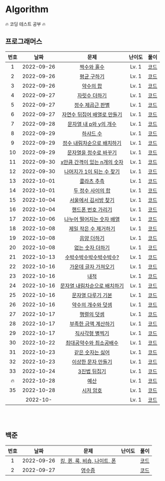 <h1>Algorithm</h1>

🔥 코딩 테스트 공부 🔥

<h2>프로그래머스</h2>

| 번호 |    날짜    |                                              문제                                               | 난이도 |                풀이                |
| :--: | :--------: | :---------------------------------------------------------------------------------------------: | :----: | :--------------------------------: |
|  1   | 2022-09-26 |         [짝수와 홀수](https://school.programmers.co.kr/learn/courses/30/lessons/12937)          | Lv. 1  | [코드](/Programmers/Lv.%201/01.js) |
|  2   | 2022-09-26 |         [평균 구하기](https://school.programmers.co.kr/learn/courses/30/lessons/12937)          | Lv. 1  | [코드](/Programmers/Lv.%201/02.js) |
|  3   | 2022-09-26 |          [약수의 합](https://school.programmers.co.kr/learn/courses/30/lessons/12928)           | Lv. 1  | [코드](/Programmers/Lv.%201/03.js) |
|  4   | 2022-09-27 |        [자릿수 더하기](https://school.programmers.co.kr/learn/courses/30/lessons/12931)         | Lv. 1  | [코드](/Programmers/Lv.%201/04.js) |
|  5   | 2022-09-27 |       [정수 제곱근 판별](https://school.programmers.co.kr/learn/courses/30/lessons/12934)       | Lv. 1  | [코드](/Programmers/Lv.%201/05.js) |
|  6   | 2022-09-27 | [자연수 뒤집어 배열로 만들기](https://school.programmers.co.kr/learn/courses/30/lessons/12932)  | Lv. 1  | [코드](/Programmers/Lv.%201/06.js) |
|  7   | 2022-09-28 |    [문자열 내 p와 y의 개수](https://school.programmers.co.kr/learn/courses/30/lessons/12916)    | Lv. 1  | [코드](/Programmers/Lv.%201/07.js) |
|  8   | 2022-09-29 |          [하샤드 수](https://school.programmers.co.kr/learn/courses/30/lessons/12947)           | Lv. 1  | [코드](/Programmers/Lv.%201/08.js) |
|  9   | 2022-09-29 |  [정수 내림차순으로 배치하기](https://school.programmers.co.kr/learn/courses/30/lessons/12933)  | Lv. 1  | [코드](/Programmers/Lv.%201/09.js) |
|  10  | 2022-09-29 |    [문자열을 정수로 바꾸기](https://school.programmers.co.kr/learn/courses/30/lessons/12925)    | Lv. 1  | [코드](/Programmers/Lv.%201/10.js) |
|  11  | 2022-09-30 | [x만큼 간격이 있는 n개의 숫자](https://school.programmers.co.kr/learn/courses/30/lessons/12954) | Lv. 1  | [코드](/Programmers/Lv.%201/11.js) |
|  12  | 2022-09-30 |  [나머지가 1이 되는 수 찾기](https://school.programmers.co.kr/learn/courses/30/lessons/87389)   | Lv. 1  | [코드](/Programmers/Lv.%201/12.js) |
|  13  | 2022-10-01 |         [콜라츠 추측](https://school.programmers.co.kr/learn/courses/30/lessons/12943)          | Lv. 1  | [코드](/Programmers/Lv.%201/13.js) |
|  14  | 2022-10-01 |      [두 정수 사이의 합](https://school.programmers.co.kr/learn/courses/30/lessons/12912)       | Lv. 1  | [코드](/Programmers/Lv.%201/14.js) |
|  15  | 2022-10-04 |     [서울에서 김서방 찾기](https://school.programmers.co.kr/learn/courses/30/lessons/12919)     | Lv. 1  | [코드](/Programmers/Lv.%201/15.js) |
|  16  | 2022-10-04 |      [핸드폰 번호 가리기](https://school.programmers.co.kr/learn/courses/30/lessons/12948)      | Lv. 1  | [코드](/Programmers/Lv.%201/16.js) |
|  17  | 2022-10-06 |  [나누어 떨어지는 숫자 배열](https://school.programmers.co.kr/learn/courses/30/lessons/12910)   | Lv. 1  | [코드](/Programmers/Lv.%201/17.js) |
|  18  | 2022-10-08 |    [제일 작은 수 제거하기](https://school.programmers.co.kr/learn/courses/30/lessons/12935)     | Lv. 1  | [코드](/Programmers/Lv.%201/18.js) |
|  19  | 2022-10-08 |         [음양 더하기](https://school.programmers.co.kr/learn/courses/30/lessons/76501)          | Lv. 1  | [코드](/Programmers/Lv.%201/19.js) |
|  20  | 2022-10-08 |       [없는 숫자 더하기](https://school.programmers.co.kr/learn/courses/30/lessons/86051)       | Lv. 1  | [코드](/Programmers/Lv.%201/20.js) |
|  21  | 2022-10-13 |   [수박수박수박수박수박수?](https://school.programmers.co.kr/learn/courses/30/lessons/12922)    | Lv. 1  | [코드](/Programmers/Lv.%201/21.js) |
|  22  | 2022-10-16 |     [가운데 글자 가져오기](https://school.programmers.co.kr/learn/courses/30/lessons/12903)     | Lv. 1  | [코드](/Programmers/Lv.%201/22.js) |
|  23  | 2022-10-16 |             [내적](https://school.programmers.co.kr/learn/courses/30/lessons/70128)             | Lv. 1  | [코드](/Programmers/Lv.%201/23.js) |
|  24  | 2022-10-16 | [문자열 내림차순으로 배치하기](https://school.programmers.co.kr/learn/courses/30/lessons/12917) | Lv. 1  | [코드](/Programmers/Lv.%201/24.js) |
|  25  | 2022-10-16 |      [문자열 다루기 기본](https://school.programmers.co.kr/learn/courses/30/lessons/12918)      | Lv. 1  | [코드](/Programmers/Lv.%201/25.js) |
|  26  | 2022-10-16 |      [약수의 개수와 덧셈](https://school.programmers.co.kr/learn/courses/30/lessons/77884)      | Lv. 1  | [코드](/Programmers/Lv.%201/26.js) |
|  27  | 2022-10-17 |         [행렬의 덧셈](https://school.programmers.co.kr/learn/courses/30/lessons/12950)          | Lv. 1  | [코드](/Programmers/Lv.%201/27.js) |
|  28  | 2022-10-17 |     [부족한 금액 계산하기](https://school.programmers.co.kr/learn/courses/30/lessons/82612)     | Lv. 1  | [코드](/Programmers/Lv.%201/28.js) |
|  29  | 2022-10-17 |       [직사각형 별찍기](https://school.programmers.co.kr/learn/courses/30/lessons/12969)        | Lv. 1  | [코드](/Programmers/Lv.%201/29.js) |
|  30  | 2022-10-22 |   [최대공약수와 최소공배수](https://school.programmers.co.kr/learn/courses/30/lessons/12940)    | Lv. 1  | [코드](/Programmers/Lv.%201/30.js) |
|  31  | 2022-10-23 |       [같은 숫자는 싫어](https://school.programmers.co.kr/learn/courses/30/lessons/12906)       | Lv. 1  | [코드](/Programmers/Lv.%201/31.js) |
|  32  | 2022-10-23 |      [이상한 문자 만들기](https://school.programmers.co.kr/learn/courses/30/lessons/12930)      | Lv. 1  | [코드](/Programmers/Lv.%201/32.js) |
|  33  | 2022-10-24 |         [3진법 뒤집기](https://school.programmers.co.kr/learn/courses/30/lessons/68935)         | Lv. 1  | [코드](/Programmers/Lv.%201/33.js) |
|  🔥  | 2022-10-28 |           [예산](https://school.programmers.co.kr/learn/courses/30/lessons/12982#qna)           | Lv. 1  | [코드](/Programmers/Lv.%201/34.js) |
|  35  | 2022-10-28 |          [시저 암호](https://school.programmers.co.kr/learn/courses/30/lessons/12926)           | Lv. 1  | [코드](/Programmers/Lv.%201/35.js) |
|      |  2022-10-  |                                              []()                                               | Lv. 1  |  [코드](/Programmers/Lv.%201/.js)  |

<br></br>

<h2>백준</h2>

| 번호 |    날짜    |                                 문제                                 |                                 난이도                                  |            풀이            |
| :--: | :--------: | :------------------------------------------------------------------: | :---------------------------------------------------------------------: | :------------------------: |
|  1   | 2022-09-26 | [킹, 퀸, 룩, 비숍, 나이트, 폰](https://www.acmicpc.net/problem/3003) | <img src="https://d2gd6pc034wcta.cloudfront.net/tier/1.svg" width="15"> | [코드](/Baekjoon/3003.js)  |
|  2   | 2022-09-27 |           [영수증](https://www.acmicpc.net/problem/25304)            | <img src="https://d2gd6pc034wcta.cloudfront.net/tier/1.svg" width="15"> | [코드](/Baekjoon/25304.js) |

